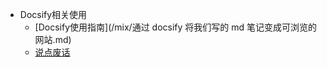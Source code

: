 <!-- _sidebar.md -->

* Docsify相关使用
  * [Docsify使用指南](/mix/通过 docsify 将我们写的 md 笔记变成可浏览的网站.md) <!--注意这里是相对路径-->
  * [说点废话](/mix/说点废话.md) <!--注意这里是相对路径-->

